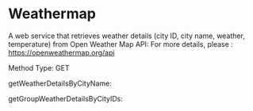 # Weathermap

A web service that retrieves weather details (city ID, city name, weather, temperature) from Open Weather Map API:
For more details, please : https://openweathermap.org/api

Method Type: GET

getWeatherDetailsByCityName:

getGroupWeatherDetailsByCityIDs:


